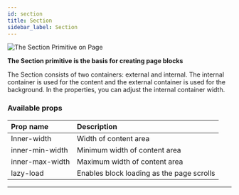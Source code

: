 ```yaml
---
id: section
title: Section
sidebar_label: Section
---
```


![The Section Primitive on Page](/scr/primitives-section.png)

**The Section primitive is the basis for creating page blocks**

The Section consists of two containers: external and internal. The internal container is used for the content and the external container is used for the background. In the properties, you can adjust the internal container width.

### Available props

| Prop name       | Description                               |
| :-------------- | :---------------------------------------- |
| Inner-width     | Width of content area                     |
| inner-min-width | Minimum width of content area             |
| inner-max-width | Maximum width of content area             |
| lazy-load       | Enables block loading as the page scrolls |

---
